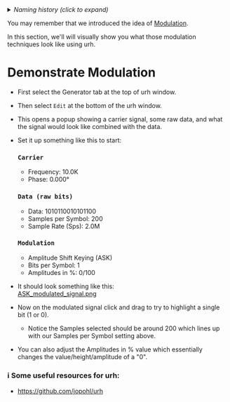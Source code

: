 <details><summary><i>Naming history (click to expand)</i></summary>
<pre>
2023 May 22: 020_Modulation.md
</pre>
</details>

You may remember that we introduced the idea of [Modulation](https://github.com/python-can-define-radio/sdr-course/blob/main/classroom_activities/Ch02_Basics/020_Sample_Rates_Intro.md#what-is-modulation). 

In this section, we'll will visually show you what those modulation techniques look like using urh.


# Demonstrate Modulation

- First select the Generator tab at the top of urh window.

- Then select `Edit` at the bottom of the urh window.

- This opens a popup showing a carrier signal, some raw data, and what the signal would look like combined with the data.

- Set it up something like this to start:

    ### `Carrier`
    - Frequency: 10.0K
    - Phase: 0.000°  
    ### `Data (raw bits)`
    - Data: 1010110010101100
    - Samples per Symbol: 200
    - Sample Rate (Sps): 2.0M
    ### `Modulation`
    - Amplitude Shift Keying (ASK)
    - Bits per Symbol: 1
    - Amplitudes in %: 0/100

- It should look something like this:  
[ASK_modulated_signal.png](https://github.com/python-can-define-radio/sdr-course/blob/main/classroom_activities/Chx_Misc/Images/ASK_modulated_signal.png?raw=true)

- Now on the modulated signal click and drag to try to highlight a single bit (1 or 0).
    - Notice the Samples selected should be around 200 which lines up with our Samples per Symbol setting above.

- You can also adjust the Amplitudes in % value which essentially changes the value/height/amplitude of a "0".

### ℹ️ Some useful resources for urh:

- https://github.com/jopohl/urh
